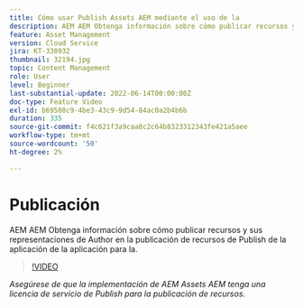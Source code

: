 ```yaml
---
title: Cómo usar Publish Assets AEM mediante el uso de la
description: AEM AEM Obtenga información sobre cómo publicar recursos y sus representaciones de Author en la publicación de recursos de Publish de la aplicación de la aplicación para la.
feature: Asset Management
version: Cloud Service
jira: KT-330932
thumbnail: 32194.jpg
topic: Content Management
role: User
level: Beginner
last-substantial-update: 2022-06-14T00:00:00Z
doc-type: Feature Video
exl-id: b69508c9-4be3-43c9-9d54-84ac0a2b4b6b
duration: 335
source-git-commit: f4c621f3a9caa8c2c64b8323312343fe421a5aee
workflow-type: tm+mt
source-wordcount: '50'
ht-degree: 2%

---
```


# Publicación

AEM AEM Obtenga información sobre cómo publicar recursos y sus representaciones de Author en la publicación de recursos de Publish de la aplicación de la aplicación para la.

>[!VIDEO](https://video.tv.adobe.com/v/330932?quality=12&learn=on)

_Asegúrese de que la implementación de AEM Assets AEM tenga una licencia de servicio de Publish para la publicación de recursos._
